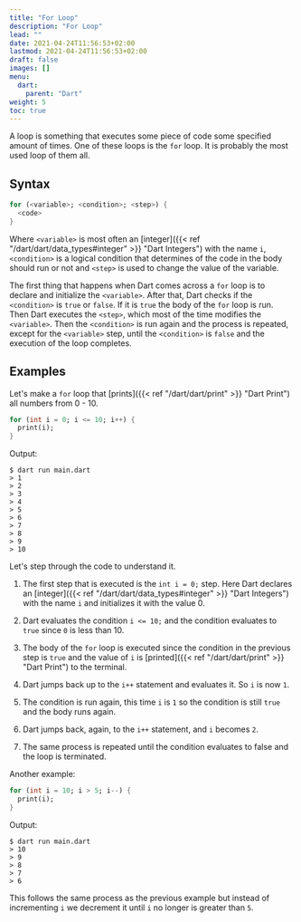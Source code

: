 ```yaml
---
title: "For Loop"
description: "For Loop"
lead: ""
date: 2021-04-24T11:56:53+02:00
lastmod: 2021-04-24T11:56:53+02:00
draft: false
images: []
menu: 
  dart:
    parent: "Dart"
weight: 5
toc: true
---
```


A loop is something that executes some piece of code some specified amount of times. One of these loops is the `for` loop. It is probably the most used loop of them all.

## Syntax

```dart
for (<variable>; <condition>; <step>) {
  <code>
}
```

Where `<variable>` is most often an [integer]({{< ref "/dart/dart/data_types#integer" >}} "Dart Integers") with the name `i`, `<condition>` is a logical condition that determines of the code in the body should run or not and `<step>` is used to change the value of the variable.

The first thing that happens when Dart comes across a `for` loop is to declare and initialize the `<variable>`. After that, Dart checks if the `<condition>` is `true` or `false`. If it is `true` the body of the `for` loop is run. Then Dart executes the `<step>`, which most of the time modifies the `<variable>`. Then the `<condition>` is run again and the process is repeated, except for the `<variable>` step, until the `<condition>` is `false` and the execution of the loop completes.

## Examples

Let's make a `for` loop that [prints]({{< ref "/dart/dart/print" >}} "Dart Print") all numbers from 0 - 10.

```dart
for (int i = 0; i <= 10; i++) {
  print(i);
}
```

Output:

```
$ dart run main.dart
> 1
> 2
> 3
> 4
> 5
> 6
> 7
> 8
> 9
> 10
```

Let's step through the code to understand it.

1. The first step that is executed is the `int i = 0;` step. Here Dart declares an [integer]({{< ref "/dart/dart/data_types#integer" >}} "Dart Integers") with the name `i` and initializes it with the value 0.

2. Dart evaluates the condition `i <= 10;` and the condition evaluates to `true` since `0` is less than 10.

3. The body of the `for` loop is executed since the condition in the previous step is `true` and the value of `i` is [printed]({{< ref "/dart/dart/print" >}} "Dart Print") to the terminal.

4. Dart jumps back up to the `i++` statement and evaluates it. So `i` is now `1`.

5. The condition is run again, this time `i` is `1` so the condition is still `true` and the body runs again.

6. Dart jumps back, again, to the `i++` statement, and `i` becomes `2`.

7. The same process is repeated until the condition evaluates to false and the loop is terminated.

Another example:

```dart
for (int i = 10; i > 5; i--) {
  print(i);
}
```

Output:

```
$ dart run main.dart
> 10
> 9
> 8
> 7
> 6
```

This follows the same process as the previous example but instead of incrementing `i` we decrement it until `i` no longer is greater than `5`.
